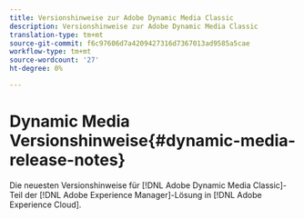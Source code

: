 ```yaml
---
title: Versionshinweise zur Adobe Dynamic Media Classic
description: Versionshinweise zur Adobe Dynamic Media Classic
translation-type: tm+mt
source-git-commit: f6c97606d7a4209427316d7367013ad9585a5cae
workflow-type: tm+mt
source-wordcount: '27'
ht-degree: 0%

---
```



# Dynamic Media Versionshinweise{#dynamic-media-release-notes}

Die neuesten Versionshinweise für [!DNL Adobe Dynamic Media Classic]-Teil der [!DNL Adobe Experience Manager]-Lösung in [!DNL Adobe Experience Cloud].